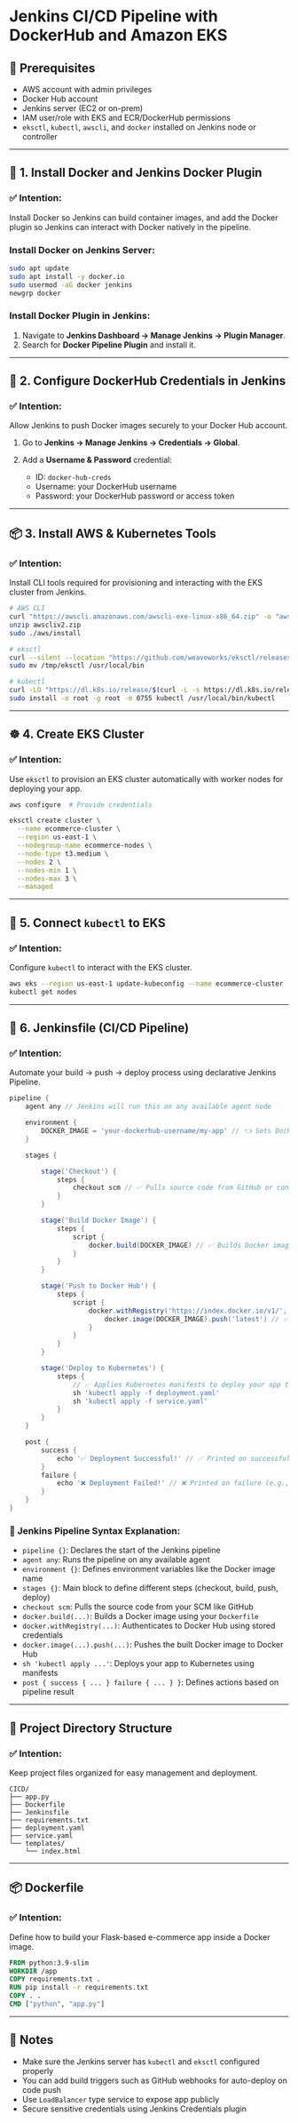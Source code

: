 # Jenkins CI/CD Pipeline with DockerHub and Amazon EKS

## 🧱 Prerequisites

* AWS account with admin privileges
* Docker Hub account
* Jenkins server (EC2 or on-prem)
* IAM user/role with EKS and ECR/DockerHub permissions
* `eksctl`, `kubectl`, `awscli`, and `docker` installed on Jenkins node or controller

---

## 🐳 1. Install Docker and Jenkins Docker Plugin

### ✅ Intention:

Install Docker so Jenkins can build container images, and add the Docker plugin so Jenkins can interact with Docker natively in the pipeline.

### Install Docker on Jenkins Server:

```bash
sudo apt update
sudo apt install -y docker.io
sudo usermod -aG docker jenkins
newgrp docker
```

### Install Docker Plugin in Jenkins:

1. Navigate to **Jenkins Dashboard → Manage Jenkins → Plugin Manager**.
2. Search for **Docker Pipeline Plugin** and install it.

---

## 🔐 2. Configure DockerHub Credentials in Jenkins

### ✅ Intention:

Allow Jenkins to push Docker images securely to your Docker Hub account.

1. Go to **Jenkins → Manage Jenkins → Credentials → Global**.
2. Add a **Username & Password** credential:

   * ID: `docker-hub-creds`
   * Username: your DockerHub username
   * Password: your DockerHub password or access token

---

## 📦 3. Install AWS & Kubernetes Tools

### ✅ Intention:

Install CLI tools required for provisioning and interacting with the EKS cluster from Jenkins.

```bash
# AWS CLI
curl "https://awscli.amazonaws.com/awscli-exe-linux-x86_64.zip" -o "awscliv2.zip"
unzip awscliv2.zip
sudo ./aws/install

# eksctl
curl --silent --location "https://github.com/weaveworks/eksctl/releases/latest/download/eksctl_$(uname -s)_amd64.tar.gz" | tar xz -C /tmp
sudo mv /tmp/eksctl /usr/local/bin

# kubectl
curl -LO "https://dl.k8s.io/release/$(curl -L -s https://dl.k8s.io/release/stable.txt)/bin/linux/amd64/kubectl"
sudo install -o root -g root -m 0755 kubectl /usr/local/bin/kubectl
```

---

## ☸️ 4. Create EKS Cluster

### ✅ Intention:

Use `eksctl` to provision an EKS cluster automatically with worker nodes for deploying your app.

```bash
aws configure  # Provide credentials

eksctl create cluster \
  --name ecommerce-cluster \
  --region us-east-1 \
  --nodegroup-name ecommerce-nodes \
  --node-type t3.medium \
  --nodes 2 \
  --nodes-min 1 \
  --nodes-max 3 \
  --managed
```

---

## 🔗 5. Connect `kubectl` to EKS

### ✅ Intention:

Configure `kubectl` to interact with the EKS cluster.

```bash
aws eks --region us-east-1 update-kubeconfig --name ecommerce-cluster
kubectl get nodes
```

---

## 🚀 6. Jenkinsfile (CI/CD Pipeline)

### ✅ Intention:

Automate your build → push → deploy process using declarative Jenkins Pipeline.

```groovy
pipeline {
    agent any // Jenkins will run this on any available agent node

    environment {
        DOCKER_IMAGE = 'your-dockerhub-username/my-app' // 👈 Sets Docker image name for reuse
    }

    stages {

        stage('Checkout') {
            steps {
                checkout scm // ✅ Pulls source code from GitHub or configured SCM
            }
        }

        stage('Build Docker Image') {
            steps {
                script {
                    docker.build(DOCKER_IMAGE) // ✅ Builds Docker image using Dockerfile in the repo
                }
            }
        }

        stage('Push to Docker Hub') {
            steps {
                script {
                    docker.withRegistry('https://index.docker.io/v1/', 'docker-hub-creds') {
                        docker.image(DOCKER_IMAGE).push('latest') // ✅ Pushes image to DockerHub with "latest" tag
                    }
                }
            }
        }

        stage('Deploy to Kubernetes') {
            steps {
                // ✅ Applies Kubernetes manifests to deploy your app to EKS cluster
                sh 'kubectl apply -f deployment.yaml'
                sh 'kubectl apply -f service.yaml'
            }
        }
    }

    post {
        success {
            echo '✅ Deployment Successful!' // ✅ Printed on successful pipeline run
        }
        failure {
            echo '❌ Deployment Failed!' // ❌ Printed on failure (e.g., image build or k8s apply fails)
        }
    }
}
```

### 📘 Jenkins Pipeline Syntax Explanation:

* `pipeline {}`: Declares the start of the Jenkins pipeline
* `agent any`: Runs the pipeline on any available agent
* `environment {}`: Defines environment variables like the Docker image name
* `stages {}`: Main block to define different steps (checkout, build, push, deploy)
* `checkout scm`: Pulls the source code from your SCM like GitHub
* `docker.build(...)`: Builds a Docker image using your `Dockerfile`
* `docker.withRegistry(...)`: Authenticates to Docker Hub using stored credentials
* `docker.image(...).push(...)`: Pushes the built Docker image to Docker Hub
* `sh 'kubectl apply ...'`: Deploys your app to Kubernetes using manifests
* `post { success { ... } failure { ... } }`: Defines actions based on pipeline result

---

## 📁 Project Directory Structure

### ✅ Intention:

Keep project files organized for easy management and deployment.

```
CICD/
├── app.py
├── Dockerfile
├── Jenkinsfile
├── requirements.txt
├── deployment.yaml
├── service.yaml
└── templates/
    └── index.html
```

---

## 📦 Dockerfile

### ✅ Intention:

Define how to build your Flask-based e-commerce app inside a Docker image.

```Dockerfile
FROM python:3.9-slim
WORKDIR /app
COPY requirements.txt .
RUN pip install -r requirements.txt
COPY . .
CMD ["python", "app.py"]
```

---

## 📜 Notes

* Make sure the Jenkins server has `kubectl` and `eksctl` configured properly
* You can add build triggers such as GitHub webhooks for auto-deploy on code push
* Use `LoadBalancer` type service to expose app publicly
* Secure sensitive credentials using Jenkins Credentials plugin

